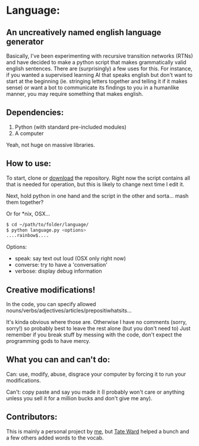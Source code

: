 # Language:
## An uncreatively named english language generator
Basically, I've been experimenting with recursive transition networks (RTNs) and have decided to make a python script that makes grammatically valid english sentences. There are (surprisingly) a few uses for this. For instance, if you wanted a supervised learning AI that speaks english but don't want to start at the beginning (ie. stringing letters together and telling it if it makes sense) or want a bot to communicate its findings to you in a humanlike manner, you may require something that makes english.

## Dependencies:
1. Python (with standard pre-included modules)
2. A computer

Yeah, not huge on massive libraries.
## How to use:
To start, clone or [download](https://github.com/aderhall/language/archive/master.zip) the repository. Right now the script contains all that is needed for operation, but this is likely to change next time I edit it.

Next, hold python in one hand and the script in the other and sorta... mash them together?

Or for \*nix, OSX...
```bash
$ cd ~/path/to/folder/language/
$ python language.py <options>
....rainbow$....
```
Options:
+ speak: say text out loud (OSX only right now)
+ converse: try to have a 'conversation'
+ verbose: display debug information
## Creative modifications!
In the code, you can specify allowed nouns/verbs/adjectives/articles/prepositiwhatsits...

It's kinda obvious where those are.
Otherwise I have no comments (sorry, sorry!) so probably best to leave the rest alone (but you don't need to)
Just remember if you break stuff by messing with the code, don't expect the programming gods to have mercy.
## What you can and can't do:
Can: use, modify, abuse, disgrace your computer by forcing it to run your modifications.

Can't: copy paste and say you made it (I probably won't care or anything unless you sell it for a million bucks and don't give me any).

## Contributors:
This is mainly a personal project by [me](https://github.com/aderhall), but [Tate Ward](https://github.com/MoonMoon2) helped a bunch and a few others added words to the vocab.
